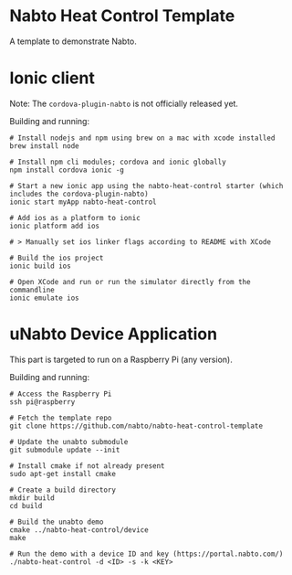 # Nabto Heat Control Template

A template to demonstrate Nabto.

# Ionic client

Note: The `cordova-plugin-nabto` is not officially released yet.

Building and running:
```
# Install nodejs and npm using brew on a mac with xcode installed
brew install node

# Install npm cli modules; cordova and ionic globally
npm install cordova ionic -g

# Start a new ionic app using the nabto-heat-control starter (which includes the cordova-plugin-nabto)
ionic start myApp nabto-heat-control

# Add ios as a platform to ionic
ionic platform add ios

# > Manually set ios linker flags according to README with XCode

# Build the ios project
ionic build ios

# Open XCode and run or run the simulator directly from the commandline
ionic emulate ios
```

# uNabto Device Application

This part is targeted to run on a Raspberry Pi (any version).

Building and running:
```
# Access the Raspberry Pi
ssh pi@raspberry

# Fetch the template repo
git clone https://github.com/nabto/nabto-heat-control-template

# Update the unabto submodule
git submodule update --init

# Install cmake if not already present
sudo apt-get install cmake

# Create a build directory
mkdir build
cd build

# Build the unabto demo
cmake ../nabto-heat-control/device
make

# Run the demo with a device ID and key (https://portal.nabto.com/)
./nabto-heat-control -d <ID> -s -k <KEY>
```
